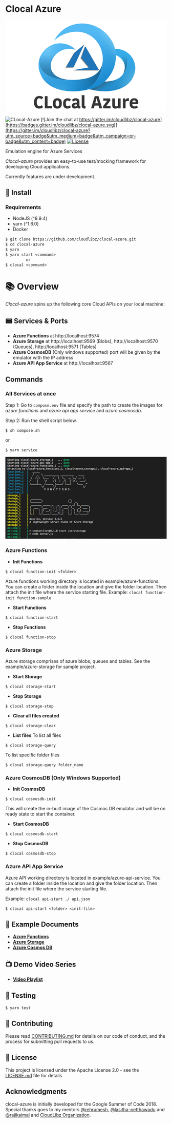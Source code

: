 # Clocal Azure

![CLocal-Azure](./src/assets/clocal-logo.png)

![[CLocal-Azure](https://github.com/cloudlibz/clocal-azure)](https://img.shields.io/badge/CLocal-Azure-blue.svg)
[![Join the chat at https://gitter.im/cloudlibz/clocal-azure](https://badges.gitter.im/cloudlibz/clocal-azure.svg)](https://gitter.im/cloudlibz/clocal-azure?utm_source=badge&utm_medium=badge&utm_campaign=pr-badge&utm_content=badge)
[![License](https://img.shields.io/badge/License-Apache%202.0-blue.svg)](https://opensource.org/licenses/Apache-2.0)

Emulation engine for Azure Services 

_Clocal-azure_ provides an easy-to-use test/mocking framework for developing Cloud applications.

Currently features are under development.

## 🚀 Install

### Requirements

* NodeJS (^8.9.4)
* yarn (^1.6.0)
* Docker

```
$ git clone https://github.com/cloudlibz/clocal-azure.git
$ cd clocal-azure
$ yarn
$ yarn start <command>
         or
$ clocal <command>
```

# 📚 Overview

_Clocal-azure_ spins up the following core Cloud APIs on your local machine:

## 📟 Services & Ports
* **Azure Functions** at http://localhost:9574
* **Azure Storage** at http://localhost:9569 (Blobs), http://localhost:9570 (Queues), http://localhost:9571 (Tables)
* **Azure CosmosDB** (Only windows supported) port will be given by the emulator with the IP address
* **Azure API App Service** at http://localhost:9567

## Commands

### All Services at once

Step 1: Go to ```compose.env``` file and specify the path to create the images for *azure functions* and *azure api app service* and *azure cosmosdb*.

Step 2: Run the shell script below.
```
$ sh compose.sh
```
or
```
$ yarn service
```
![Compose-Result](./src/assets/compose-result.png)


### Azure Functions

* **Init Functions**
```
$ clocal function-init <folder>
```
Azure functions working directory is located in example/azure-functions.
You can create a folder inside the location and give the folder location.
Then attach the init file where the service starting file.
Example: ```clocal function-init function-sample```

* **Start Functions**
```
$ clocal function-start
```
* **Stop Functions**
```
$ clocal function-stop 
 ```

### Azure Storage 
Azure storage comprises of azure blobs, queues and tables. See the example/azure-storage for sample project.

* **Start Storage**
```
$ clocal storage-start
```
* **Stop Storage**
```
$ clocal storage-stop
```
* **Clear all files created**
```
$ clocal storage-clear
```
* **List files**
To list all files
```
$ clocal storage-query
```
To list specific folder files
```
$ clocal storage-query folder_name
```

### Azure CosmosDB (Only Windows Supported)

* **Init CosmosDB**
```
$ clocal cosmosdb-init
```
This will create the in-built image of the Cosmos DB emulator and will be on ready state to start the container.

* **Start CosmosDB**
```
$ clocal cosmosdb-start
```
* **Stop CosmosDB**
```
$ clocal cosmosdb-stop
```

### Azure API App Service 

Azure API working directory is located in example/azure-api-service.
You can create a folder inside the location and give the folder location.
Then attach the init file where the service starting file.

Example: ```clocal api-start ./ api.json```

```
$ clocal api-start <folder> <init-file>
```

## 📝 Example Documents

* **[Azure Functions](./docs/azure-functions.md)**
* **[Azure Storage](./docs/azure-storage.md)**
* **[Azure Cosmos DB](./docs/azure-cosmosdb.md)**

## 📺 Demo Video Series

* **[Video Playlist](https://www.youtube.com/watch?v=rpUJ44D_7Tk&list=PLbd4A5tkijhDGRQp6BcrwGhRvS0TU8zhQ)**

## 🔧 Testing

```
$ yarn test
```

## 🙋 Contributing

Please read [CONTRIBUTING.md](./CONTRIBUTING.md) for details on our code of conduct, and the process for submitting pull requests to us.

## 📜 License

This project is licensed under the Apache License 2.0 - see the [LICENSE.md](./LICENSE) file for details

## Acknowledgments

clocal-azure is initially developed for the Google Summer of Code 2018. Special thanks goes to my mentors [@rehrumesh](https://github.com/rehrumesh), [@lasitha-petthawadu](https://github.com/lasitha-petthawadu) and [@rajikaimal](https://github.com/rajikaimal) and [CloudLibz Organization](https://github.com/cloudlibz).


